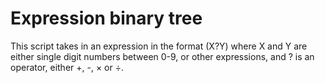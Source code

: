 # Expression binary tree
This script takes in an expression in the format (X?Y) where X and Y are either single digit numbers between 0-9, or other expressions, and ? is an operator, either +, -, $\times$ or $\div$.
